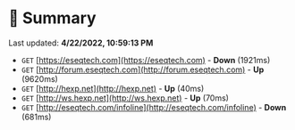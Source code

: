 # 📖 Summary
Last updated: **4/22/2022, 10:59:13 PM**

- `GET` [https://eseqtech.com](https://eseqtech.com) - **Down** (1921ms)
- `GET` [http://forum.eseqtech.com](http://forum.eseqtech.com) - **Up** (9620ms)
- `GET` [http://hexp.net](http://hexp.net) - **Up** (40ms)
- `GET` [http://ws.hexp.net](http://ws.hexp.net) - **Up** (70ms)
- `GET` [http://eseqtech.com/infoline](http://eseqtech.com/infoline) - **Down** (681ms)

